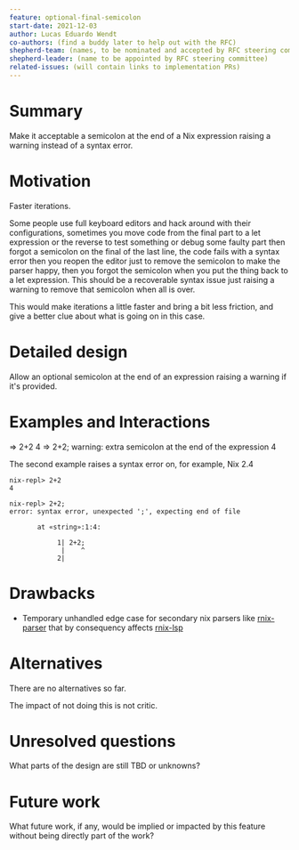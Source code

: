 ```yaml
---
feature: optional-final-semicolon
start-date: 2021-12-03
author: Lucas Eduardo Wendt
co-authors: (find a buddy later to help out with the RFC)
shepherd-team: (names, to be nominated and accepted by RFC steering committee)
shepherd-leader: (name to be appointed by RFC steering committee)
related-issues: (will contain links to implementation PRs)
---
```


# Summary
[summary]: #summary

Make it acceptable a semicolon at the end of a Nix expression raising a warning instead of a syntax error.

# Motivation
[motivation]: #motivation

Faster iterations.

Some people use full keyboard editors and hack around with their configurations, sometimes you move code from the final
part to a let expression or the reverse to test something or debug some faulty part then forgot a semicolon on the 
final of the last line, the code fails with a syntax error then you reopen the editor just to remove the semicolon to
make the parser happy, then you forgot the semicolon when you put the thing back to a let expression. This should be
a recoverable syntax issue just raising a warning to remove that semicolon when all is over.

This would make iterations a little faster and bring a bit less friction, and give a better clue about what is going on in this case.

# Detailed design
[design]: #detailed-design

Allow an optional semicolon at the end of an expression raising a warning if it's provided.

# Examples and Interactions
[examples-and-interactions]: #examples-and-interactions

=> 2+2
4
=> 2+2;
warning: extra semicolon at the end of the expression
4

The second example raises a syntax error on, for example, Nix 2.4

```
nix-repl> 2+2
4

nix-repl> 2+2;
error: syntax error, unexpected ';', expecting end of file

       at «string»:1:4:

            1| 2+2;
             |    ^
            2|
```

# Drawbacks
[drawbacks]: #drawbacks

- Temporary unhandled edge case for secondary nix parsers like [rnix-parser](https://github.com/nix-community/rnix-parser) that by consequency affects [rnix-lsp](https://github.com/nix-community/rnix-lsp)

# Alternatives
[alternatives]: #alternatives

There are no alternatives so far.

The impact of not doing this is not critic.

# Unresolved questions
[unresolved]: #unresolved-questions

What parts of the design are still TBD or unknowns?

# Future work
[future]: #future-work

What future work, if any, would be implied or impacted by this feature
without being directly part of the work?

